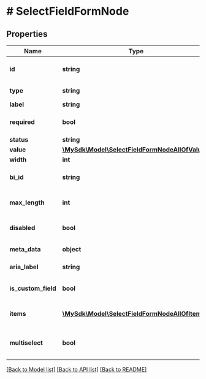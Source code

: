 # # SelectFieldFormNode

## Properties

Name | Type | Description | Notes
------------ | ------------- | ------------- | -------------
**id** | **string** | Unique identifier for the node | [optional]
**type** | **string** | Type of the form node | [optional]
**label** | **string** | Field label | [optional]
**required** | **bool** | Whether the field is required | [optional]
**status** | **string** | Field status | [optional]
**value** | [**\MySdk\Model\SelectFieldFormNodeAllOfValue**](SelectFieldFormNodeAllOfValue.md) |  | [optional]
**width** | **int** | Field width | [optional]
**bi_id** | **string** | Business intelligence ID | [optional]
**max_length** | **int** | Maximum length of input | [optional]
**disabled** | **bool** | Whether the field is disabled | [optional]
**meta_data** | **object** | Additional metadata | [optional]
**aria_label** | **string** | Accessibility label | [optional]
**is_custom_field** | **bool** | Whether the field is a custom field | [optional]
**items** | [**\MySdk\Model\SelectFieldFormNodeAllOfItems[]**](SelectFieldFormNodeAllOfItems.md) | Available options for selection | [optional]
**multiselect** | **bool** | Whether multiple options can be selected | [optional]

[[Back to Model list]](../../README.md#models) [[Back to API list]](../../README.md#endpoints) [[Back to README]](../../README.md)
